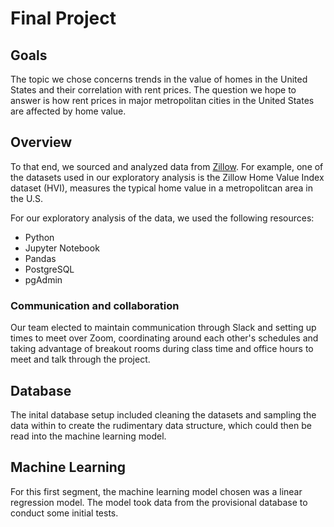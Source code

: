 # Final Project

## Goals
The topic we chose concerns trends in the value of homes in the United States and their correlation with rent prices. The question we hope to answer is how rent prices in major metropolitan cities in the United States are affected by home value.

## Overview
To that end, we sourced and analyzed data from [Zillow](https://www.zillow.com/research/data/). For example, one of the datasets used in our exploratory analysis is the Zillow Home Value Index dataset (HVI), measures the typical home value in a metropolitcan area in the U.S.

For our exploratory analysis of the data, we used the following resources:
- Python 
- Jupyter Notebook
- Pandas
- PostgreSQL
- pgAdmin

### Communication and collaboration
Our team elected to maintain communication through Slack and setting up times to meet over Zoom, coordinating around each other's schedules and taking advantage of breakout rooms during class time and office hours to meet and talk through the project. 

## Database
The inital database setup included cleaning the datasets and sampling the data within to create the rudimentary data structure, which could then be read into the machine learning model. 

## Machine Learning
For this first segment, the machine learning model chosen was a linear regression model. The model took data from the provisional database to conduct some initial tests.
